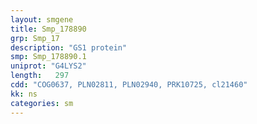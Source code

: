 ```yaml
---
layout: smgene
title: Smp_178890
grp: Smp_17
description: "GS1 protein"
smp: Smp_178890.1
uniprot: "G4LYS2"
length:   297
cdd: "COG0637, PLN02811, PLN02940, PRK10725, cl21460"
kk: ns
categories: sm
---
```

